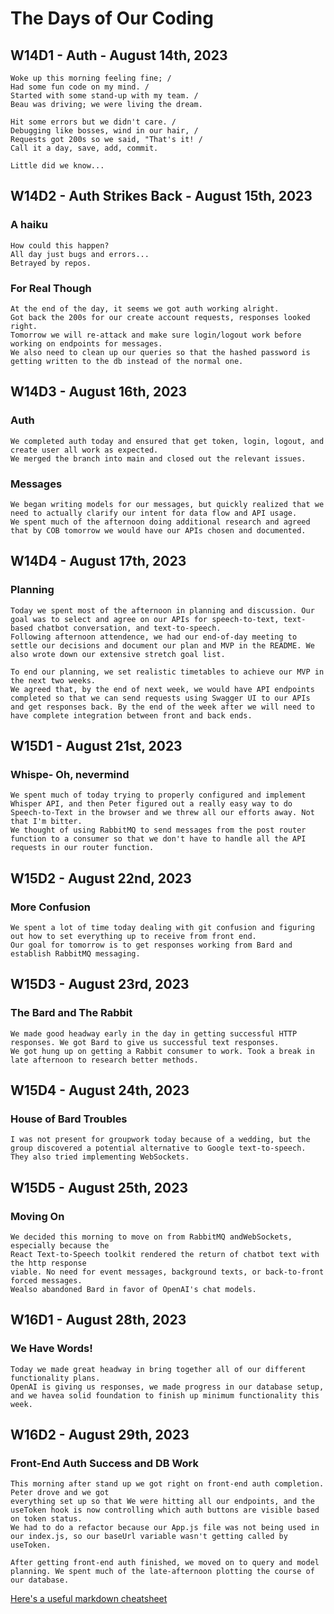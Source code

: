 # The Days of Our Coding

## W14D1 - Auth - August 14th, 2023

```
Woke up this morning feeling fine; /
Had some fun code on my mind. /
Started with some stand-up with my team. /
Beau was driving; we were living the dream.
```

```
Hit some errors but we didn't care. /
Debugging like bosses, wind in our hair, /
Requests got 200s so we said, "That's it! /
Call it a day, save, add, commit.
```

```
Little did we know...
```

## W14D2 - Auth Strikes Back - August 15th, 2023

### A haiku

```
How could this happen?
All day just bugs and errors...
Betrayed by repos.
```

### For Real Though

```
At the end of the day, it seems we got auth working alright.
Got back the 200s for our create account requests, responses looked right.
Tomorrow we will re-attack and make sure login/logout work before working on endpoints for messages.
We also need to clean up our queries so that the hashed password is getting written to the db instead of the normal one.
```

## W14D3 - August 16th, 2023

### Auth

```
We completed auth today and ensured that get token, login, logout, and create user all work as expected.
We merged the branch into main and closed out the relevant issues.
```

### Messages

```
We began writing models for our messages, but quickly realized that we need to actually clarify our intent for data flow and API usage.
We spent much of the afternoon doing additional research and agreed that by COB tomorrow we would have our APIs chosen and documented.
```

## W14D4 - August 17th, 2023

### Planning

```
Today we spent most of the afternoon in planning and discussion. Our goal was to select and agree on our APIs for speech-to-text, text-based chatbot conversation, and text-to-speech.
Following afternoon attendence, we had our end-of-day meeting to settle our decisions and document our plan and MVP in the README. We also wrote down our extensive stretch goal list.

To end our planning, we set realistic timetables to achieve our MVP in the next two weeks.
We agreed that, by the end of next week, we would have API endpoints completed so that we can send requests using Swagger UI to our APIs and get responses back. By the end of the week after we will need to have complete integration between front and back ends.
```

## W15D1 - August 21st, 2023

### Whispe- Oh, nevermind

```
We spent much of today trying to properly configured and implement Whisper API, and then Peter figured out a really easy way to do Speech-to-Text in the browser and we threw all our efforts away. Not that I'm bitter.
We thought of using RabbitMQ to send messages from the post router function to a consumer so that we don't have to handle all the API requests in our router function.
```

## W15D2 - August 22nd, 2023

### More Confusion

```
We spent a lot of time today dealing with git confusion and figuring out how to set everything up to receive from front end.
Our goal for tomorrow is to get responses working from Bard and establish RabbitMQ messaging.
```

## W15D3 - August 23rd, 2023

### The Bard and The Rabbit

```
We made good headway early in the day in getting successful HTTP responses. We got Bard to give us successful text responses.
We got hung up on getting a Rabbit consumer to work. Took a break in late afternoon to research better methods.
```

## W15D4 - August 24th, 2023

### House of Bard Troubles

```
I was not present for groupwork today because of a wedding, but the group discovered a potential alternative to Google text-to-speech.
They also tried implementing WebSockets.
```

## W15D5 - August 25th, 2023

### Moving On

```
We decided this morning to move on from RabbitMQ andWebSockets, especially because the
React Text-to-Speech toolkit rendered the return of chatbot text with the http response
viable. No need for event messages, background texts, or back-to-front forced messages.
Wealso abandoned Bard in favor of OpenAI's chat models.
```

## W16D1 - August 28th, 2023

### We Have Words!

```
Today we made great headway in bring together all of our different functionality plans.
OpenAI is giving us responses, we made progress in our database setup, and we havea solid foundation to finish up minimum functionality this week.
```

## W16D2 - August 29th, 2023

### Front-End Auth Success and DB Work

```
This morning after stand up we got right on front-end auth completion. Peter drove and we got
everything set up so that We were hitting all our endpoints, and the useToken hook is now controlling which auth buttons are visible based on token status.
We had to do a refactor because our App.js file was not being used in our index.js, so our baseUrl variable wasn't getting called by useToken.

After getting front-end auth finished, we moved on to query and model planning. We spent much of the late-afternoon plotting the course of our database.
```

[Here's a useful markdown cheatsheet](https://github.com/adam-p/markdown-here/wiki/Markdown-Cheatsheet#lists "Markdown Cheatsheet")
